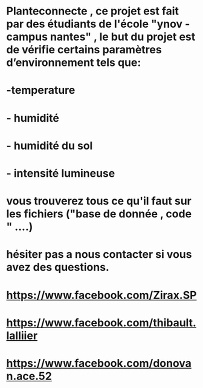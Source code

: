 # Planteconnecte , ce projet est fait par des étudiants de l'école "ynov - campus nantes" , le but du projet est de vérifie certains paramètres d’environnement tels que:
# -temperature 
# - humidité
# - humidité du sol
# - intensité lumineuse

# vous trouverez tous ce qu'il faut sur les fichiers ("base de donnée , code " ....) 
#
# hésiter pas a nous contacter si vous avez des questions.
#
# https://www.facebook.com/Zirax.SP
#
# https://www.facebook.com/thibault.lalliier
#
# https://www.facebook.com/donovan.ace.52
